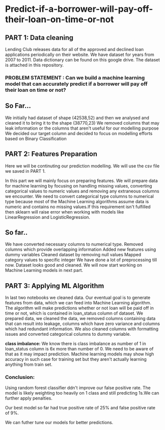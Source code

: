 # Predict-if-a-borrower-will-pay-off-their-loan-on-time-or-not
## PART 1: Data cleaning
Lending Club releases data for all of the approved and declined loan applications periodically on their website. We have dataset for years from 2007 to 2011. Data dictionary can be found on this google drive. The dataset is attached in this repository.

### PROBLEM STATEMENT : Can we build a machine learning model that can accurately predict if a borrower will pay off their loan on time or not?

## So Far...
We initially had dataset of shape (42538,52) and then we analysed and cleaned it to bring it to the shape (38770,23)
We removed columns that may leak information or the columns that aren't useful for our modelling purpose
We decided our target column and decided to focus on modelling efforts based on Binary Classification

## PART 2: Features Preparation
Here we will be continuting our prediction modelling. We will use the csv file we saved in PART 1.

In this part we will mainly focus on preparing features. We will prepare data for machine learning by focusing on handling missing values, converting categorical values to numeric values and removing any extraneous columns we encounter. We need to convert categorical type columns to numerical type because most of the Machine Learning algorithms assume data is numeric and contains no missing values.If this requirement isn't fulfilled then sklearn will raise error when working with models like LinearRegression and LogisticRegression.

## So far..
We have converted necessary columns to numerical type.
Removed columns which provide overlapping information
Added new features using dummy variables
Cleaned dataset by removing null values
Mapped category values to specific integer
We have done a lot of preprocessing till now. Dataset looks good and cleaned. We will now start working on Machine Learning models in next part.

## PART 3: Applying ML Algorithm
In last two notebooks we cleaned data. Our eventual goal is to generate features from data, which we can feed into Machine Learning algorithm. The algorithm will make predictions whether or not loan will be paid off in time or not, which is contained in loan_status column of dataset. We prepared data, we cleaned the data, we removed columns containing data that can result into leakage, columns which have zero variance and columns which had redundant information. We also cleaned columns with formatting issues and converted categorical columns to dummy variable.

**class imbalance:**
We know there is class imbalance as number of 1 in loan_status column is 6x more than number of 0. We need to be aware of that as it may impact prediction. Machine learning models may show high accuracy in such case for training set but they aren't actually learning anything from train set.

### Conclusion:
Using random forest classifier ddn't improve our false positive rate. The model is likely weighting too heavily on 1 class and still predicting 1s.We can further apply penalties.

Our best model so far had true positive rate of 25% and false positive rate of 9%.

We can futher tune our models for better predictions.
